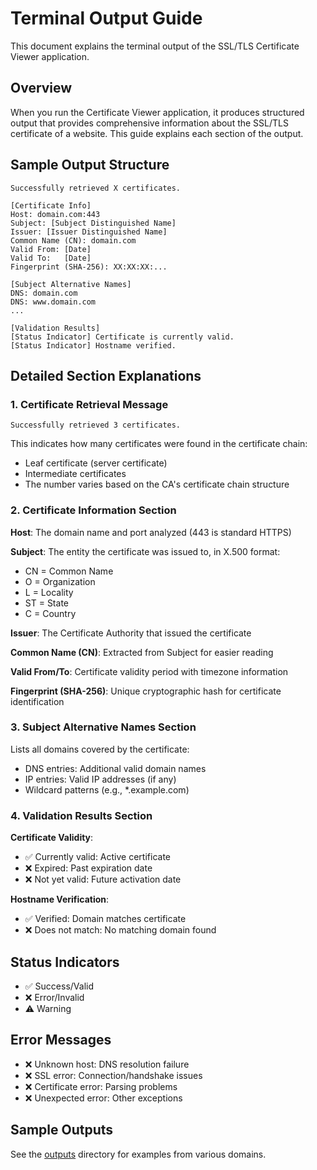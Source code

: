 # Terminal Output Guide

This document explains the terminal output of the SSL/TLS Certificate Viewer application.

## Overview

When you run the Certificate Viewer application, it produces structured output that provides comprehensive information about the SSL/TLS certificate of a website. This guide explains each section of the output.

## Sample Output Structure

```
Successfully retrieved X certificates.

[Certificate Info]
Host: domain.com:443
Subject: [Subject Distinguished Name]
Issuer: [Issuer Distinguished Name]
Common Name (CN): domain.com
Valid From: [Date]
Valid To:   [Date]
Fingerprint (SHA-256): XX:XX:XX:...

[Subject Alternative Names]
DNS: domain.com
DNS: www.domain.com
...

[Validation Results]
[Status Indicator] Certificate is currently valid.
[Status Indicator] Hostname verified.
```

## Detailed Section Explanations

### 1. Certificate Retrieval Message

```
Successfully retrieved 3 certificates.
```

This indicates how many certificates were found in the certificate chain:
- Leaf certificate (server certificate)
- Intermediate certificates
- The number varies based on the CA's certificate chain structure

### 2. Certificate Information Section

**Host**: The domain name and port analyzed (443 is standard HTTPS)

**Subject**: The entity the certificate was issued to, in X.500 format:
- CN = Common Name
- O = Organization
- L = Locality
- ST = State
- C = Country

**Issuer**: The Certificate Authority that issued the certificate

**Common Name (CN)**: Extracted from Subject for easier reading

**Valid From/To**: Certificate validity period with timezone information

**Fingerprint (SHA-256)**: Unique cryptographic hash for certificate identification

### 3. Subject Alternative Names Section

Lists all domains covered by the certificate:
- DNS entries: Additional valid domain names
- IP entries: Valid IP addresses (if any)
- Wildcard patterns (e.g., *.example.com)

### 4. Validation Results Section

**Certificate Validity**:
- ✅ Currently valid: Active certificate
- ❌ Expired: Past expiration date
- ❌ Not yet valid: Future activation date

**Hostname Verification**:
- ✅ Verified: Domain matches certificate
- ❌ Does not match: No matching domain found

## Status Indicators

- ✅ Success/Valid
- ❌ Error/Invalid
- ⚠️ Warning

## Error Messages

- ❌ Unknown host: DNS resolution failure
- ❌ SSL error: Connection/handshake issues
- ❌ Certificate error: Parsing problems
- ❌ Unexpected error: Other exceptions

## Sample Outputs

See the [outputs](file:///c:/Users/dilee/OneDrive/Desktop/java%20project/docs/outputs) directory for examples from various domains.